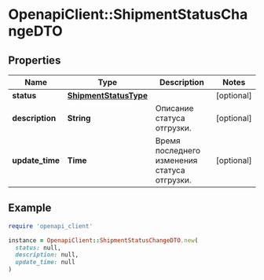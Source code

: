 # OpenapiClient::ShipmentStatusChangeDTO

## Properties

| Name | Type | Description | Notes |
| ---- | ---- | ----------- | ----- |
| **status** | [**ShipmentStatusType**](ShipmentStatusType.md) |  | [optional] |
| **description** | **String** | Описание статуса отгрузки. | [optional] |
| **update_time** | **Time** | Время последнего изменения статуса отгрузки. | [optional] |

## Example

```ruby
require 'openapi_client'

instance = OpenapiClient::ShipmentStatusChangeDTO.new(
  status: null,
  description: null,
  update_time: null
)
```

